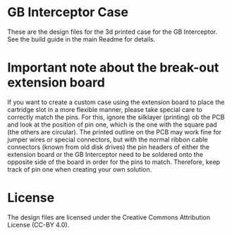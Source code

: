 # GB Interceptor Case

These are the design files for the 3d printed case for the GB Interceptor. See the build guide in the main Readme for details.

# Important note about the break-out extension board

If you want to create a custom case using the extension board to place the cartridge slot in a more flexible manner, please take special care to correctly match the pins. For this, ignore the silklayer (printing) ob the PCB and look at the position of pin one, which is the one with the square pad (the others are circular). The printed outline on the PCB may work fine for jumper wires or special connectors, but with the normal ribbon cable connectors (known from old disk drives) the pin headers of either the extension board or the GB Interceptor need to be soldered onto the opposite side of the board in order for the pins to match. Therefore, keep track of pin one when creating your own solution.

# License

The design files are licensed under the Creative Commons Attribution License (CC-BY 4.0).

